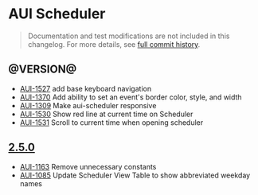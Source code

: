 # AUI Scheduler

> Documentation and test modifications are not included in this changelog. For more details, see [full commit history](https://github.com/liferay/alloy-ui/commits/master/src/aui-scheduler).

## @VERSION@

* [AUI-1527](https://issues.liferay.com/browse/AUI-1527) add base keyboard navigation
* [AUI-1370](https://issues.liferay.com/browse/AUI-1370) Add ability to set an event's border color, style, and width
* [AUI-1309](https://issues.liferay.com/browse/AUI-1309) Make aui-scheduler responsive
* [AUI-1530](https://issues.liferay.com/browse/AUI-1530) Show red line at current time on Scheduler
* [AUI-1531](https://issues.liferay.com/browse/AUI-1531) Scroll to current time when opening scheduler

## [2.5.0](https://github.com/liferay/alloy-ui/releases/tag/2.5.0)

* [AUI-1163](https://issues.liferay.com/browse/AUI-1163) Remove unnecessary constants
* [AUI-1085](https://issues.liferay.com/browse/AUI-1085) Update Scheduler View Table to show abbreviated weekday names